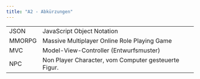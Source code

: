 ```yaml
---
title: "A2 - Abkürzungen"
---
```


| | |
|-|-|
| JSON | JavaScript Object Notation |
| MMORPG | Massive Multiplayer Online Role Playing Game |
| MVC | Model-View-Controller (Entwurfsmuster) |
| NPC | Non Player Character, vom Computer gesteuerte Figur.|


